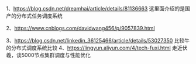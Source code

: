 1、https://blog.csdn.net/dreamhai/article/details/81136663   这里面介绍的是国产的分布式任务调度系统

2、https://www.cnblogs.com/davidwang456/p/9057839.html  


3、https://blog.csdn.net/linkedin_36125466/article/details/53027350  比较牛的分布式调度系统比较
4、https://lingyun.aliyun.com/4/tech-fuxi.html 走近伏羲，谈5000节点集群调度与性能优化



